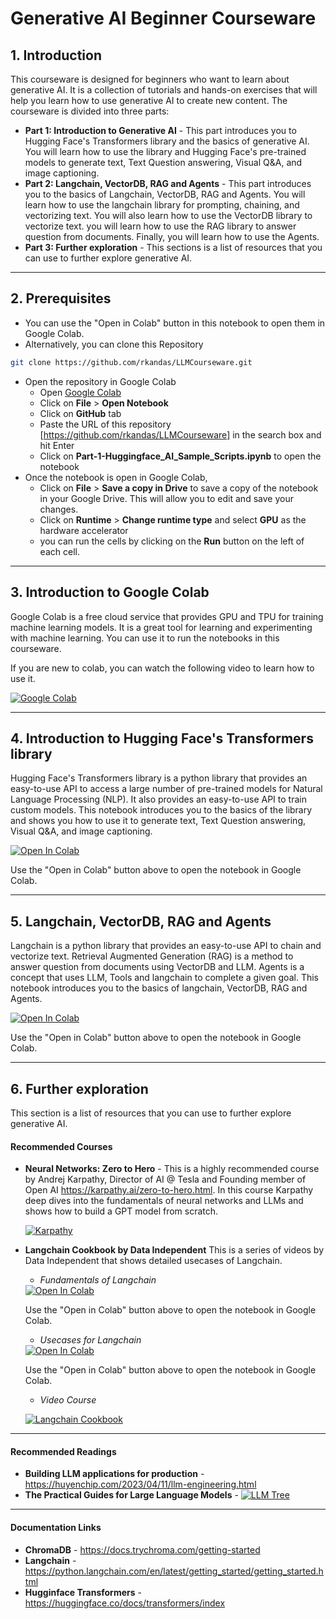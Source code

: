
# Generative AI Beginner Courseware

## 1. Introduction
This courseware is designed for beginners who want to learn about generative AI. It is a collection of tutorials and hands-on exercises that will help you learn how to use generative AI to create new content. The courseware is divided into three parts:
- **Part 1: Introduction to Generative AI** - This part introduces you to Hugging Face's Transformers library and the basics of generative AI. You will learn how to use the library and Hugging Face's pre-trained models to generate text, Text Question answering, Visual Q&A, and image captioning.
- **Part 2: Langchain, VectorDB, RAG and Agents** - This part introduces you to the basics of Langchain, VectorDB, RAG and Agents. You will learn how to use the langchain library for prompting, chaining, and vectorizing text. You will also learn how to use the VectorDB library to vectorize text. you will learn how to use the RAG library to answer question from documents. Finally, you will learn how to use the Agents.
- **Part 3: Further exploration** - This sections is a list of resources that you can use to further explore generative AI.
---
## 2. Prerequisites
- You can use the "Open in Colab" button in this notebook to open them in Google Colab.
- Alternatively, you can clone this Repository
```bash
git clone https://github.com/rkandas/LLMCourseware.git
```
- Open the repository in Google Colab
    - Open [Google Colab](https://colab.research.google.com/)
    - Click on **File** > **Open Notebook**
    - Click on **GitHub** tab
    - Paste the URL of this repository [https://github.com/rkandas/LLMCourseware] in the search box and hit Enter
    - Click on **Part-1-Huggingface_AI_Sample_Scripts.ipynb** to open the notebook
- Once the notebook is open in Google Colab, 
    - Click on **File** > **Save a copy in Drive** to save a copy of the notebook in your Google Drive. This will allow you to edit and save your changes.
    - Click on **Runtime** > **Change runtime type** and select **GPU** as the hardware accelerator
    - you can run the cells by clicking on the **Run** button on the left of each cell.

---
## 3. Introduction to Google Colab
Google Colab is a free cloud service that provides GPU and TPU for training machine learning models. It is a great tool for learning and experimenting with machine learning. You can use it to run the notebooks in this courseware.

If you are new to colab, you can watch the following video to learn how to use it.

[![Google Colab](https://img.youtube.com/vi/inN8seMm7UI/0.jpg)](https://www.youtube.com/watch?v=inN8seMm7UI "Google Colab")

---

## 4. Introduction to Hugging Face's Transformers library

Hugging Face's Transformers library is a python library that provides an easy-to-use API to access a large number of pre-trained models for Natural Language Processing (NLP). It also provides an easy-to-use API to train custom models. This notebook introduces you to the basics of the library and shows you how to use it to generate text, Text Question answering, Visual Q&A, and image captioning.

<a href="https://colab.research.google.com/github/rkandas/LLMCourseware/blob/main/Part-1-Huggingface_AI_Sample_Scripts.ipynb" target="_blank" >
  <img src="https://colab.research.google.com/assets/colab-badge.svg" alt="Open In Colab"/>
</a>

Use the "Open in Colab" button above to open the notebook in Google Colab. 

---
## 5. Langchain, VectorDB, RAG and Agents
Langchain is a python library that provides an easy-to-use API to chain and vectorize text. Retrieval Augmented Generation (RAG) is a method to answer question from documents using VectorDB and LLM. Agents is a concept that uses LLM, Tools and langchain to complete a given goal. This notebook introduces you to the basics of langchain, VectorDB, RAG and Agents.

<a target="_blank" href="https://colab.research.google.com/github/rkandas/LLMCourseware/blob/main/Part-2-Langchain_RAG_Intro.ipynb">
  <img src="https://colab.research.google.com/assets/colab-badge.svg" alt="Open In Colab"/>
</a>

Use the "Open in Colab" button above to open the notebook in Google Colab. 

---

## 6. Further exploration
This section is a list of resources that you can use to further explore generative AI.
#### Recommended Courses
- **Neural Networks: Zero to Hero** - This is a highly recommended course by Andrej Karpathy, Director of AI @ Tesla and Founding member of Open AI https://karpathy.ai/zero-to-hero.html. In this course Karpathy deep dives into the fundamentals of neural networks and LLMs and shows how to build a GPT model from scratch.

  [![Karpathy](https://img.youtube.com/vi/kCc8FmEb1nY/0.jpg)](https://www.youtube.com/watch?v=kCc8FmEb1nY "Karpathy")



- **Langchain Cookbook by Data Independent**
This is a series of videos by Data Independent that shows detailed usecases of Langchain.
    - *Fundamentals of Langchain*  
    
    <a target="_blank" href="https://github.com/gkamradt/langchain-tutorials/blob/main/LangChain%20Cookbook%20Part%201%20-%20Fundamentals.ipynb">
    <img src="https://colab.research.google.com/assets/colab-badge.svg" alt="Open In Colab"/>
    </a> 
    
    Use the "Open in Colab" button above to open the notebook in Google Colab. 

    - *Usecases for Langchain* 
    
    <a target="_blank" href="https://github.com/gkamradt/langchain-tutorials/blob/main/LangChain%20Cookbook%20Part%202%20-%20Use%20Cases.ipynb">
    <img src="https://colab.research.google.com/assets/colab-badge.svg" alt="Open In Colab"/>
    </a>
    
    Use the "Open in Colab" button above to open the notebook in Google Colab. 

    - *Video Course*

    [![Langchain Cookbook](https://img.youtube.com/vi/2xxziIWmaSA/0.jpg)](https://www.youtube.com/watch?v=2xxziIWmaSA "Langchain Cookbook")
---
#### Recommended Readings
- **Building LLM applications for production** - https://huyenchip.com/2023/04/11/llm-engineering.html
- **The Practical Guides for Large Language Models** - 
[![LLM Tree](https://miro.medium.com/v2/resize:fit:1400/0*QQC059ZD4F1dKRYF)](https://github.com/Mooler0410/LLMsPracticalGuide "LLM Tree")
---
#### Documentation Links
- **ChromaDB** - https://docs.trychroma.com/getting-started
- **Langchain** - https://python.langchain.com/en/latest/getting_started/getting_started.html
- **Hugginface Transformers** - https://huggingface.co/docs/transformers/index




